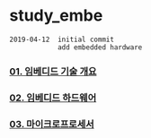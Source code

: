 # study_embe

    2019-04-12  initial commit
                add embedded hardware

### [01. 임베디드 기술 개요](https://github.com/NamSu/study-embe/blob/master/001whatisembe.md)

### [02. 임베디드 하드웨어](https://github.com/NamSu/study-embe/blob/master/002embehard.md)

### [03. 마이크로프로세서](https://github.com/NamSu/study-embe/blob/master/03mape.md)